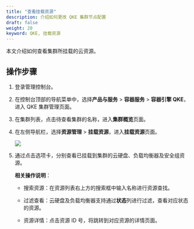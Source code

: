 ```yaml
---
title: "查看挂载资源"
description: 介绍如何更改 QKE 集群节点配置
draft: false
weight: 20
keyword: QKE, 挂载资源
---
```


本文介绍如何查看集群所挂载的云资源。

## 操作步骤

1. 登录管理控制台。

2. 在控制台顶部的导航菜单中，选择**产品与服务** > **容器服务** > **容器引擎 QKE**，进入 QKE 集群管理页面。

3. 在集群列表，点击待查看集群的名称，进入**集群概览**页面。

4. 在左侧导航栏，选择**资源管理** > **挂载资源**，进入**挂载资源**页面。

   ![](/container/qke_plus/_images/mounting_resource_disk.png)

5. 通过点击选项卡，分别查看已挂载到集群的云硬盘、负载均衡器及安全组资源。

   **相关操作说明**：

   - 搜索资源：在资源列表右上方的搜索框中输入名称进行资源查找。

   - 过滤查看：云硬盘及负载均衡器支持通过**状态**列进行过滤，查看对应状态的资源。

   - 资源详情：点击资源 ID 号，将跳转到对应资源的详情页面。

   <!-- - 绑定安全组：在安全组列表上方点击**绑定安全组**，选择符合需求的安全组进行绑定。

   - 解绑安全组：在安全组列表点击**操作**列的**删除**，可解绑安全组。-->

     

